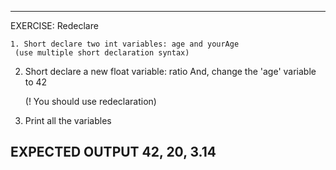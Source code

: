  ---------------------------------------------------------
 EXERCISE: Redeclare

 	1. Short declare two int variables: age and yourAge
     (use multiple short declaration syntax)

  2. Short declare a new float variable: ratio
     And, change the 'age' variable to 42

     (! You should use redeclaration)

  4. Print all the variables

 EXPECTED OUTPUT
  42, 20, 3.14
 ---------------------------------------------------------